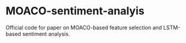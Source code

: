 # MOACO-sentiment-analyis
Official code for paper on MOACO-based feature selection and LSTM-based sentiment analysis.
